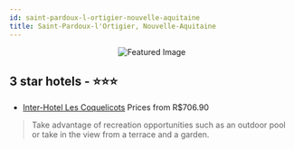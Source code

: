 ```yaml
---
id: saint-pardoux-l-ortigier-nouvelle-aquitaine
title: Saint-Pardoux-l'Ortigier, Nouvelle-Aquitaine
---
```


<center><img src="https://i.travelapi.com/hotels/2000000/1210000/1208900/1208886/70598425_z.jpg" alt="Featured Image" /></center>


##  3 star hotels - ⭐️⭐️⭐️

-    [Inter-Hotel Les Coquelicots](https://us.hurb.com/hotels/saint-pardoux-l-ortigier/inter-hotel-les-coquelicots-JNP-JP754516?cmp=18055) Prices from R$706.90
   > Take advantage of recreation opportunities such as an outdoor pool or take in the view from a terrace and a garden.
